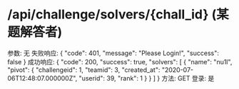 # /api/challenge/solvers/{chall_id} (某题解答者)

参数: 无
失败响应: {
"code": 401,
"message": "Please Login!",
"success": false
}
成功响应: {
"code": 200,
"success": true,
"solvers": [
{
"name": "nu1l",
"pivot": {
"challengeid": 1,
"teamid": 3,
"created_at": "2020-07-06T12:48:07.000000Z",
"userid": 39,
"rank": 1
}
}
]
}
方法: GET
登录: 是